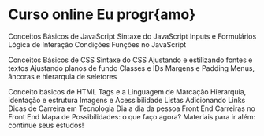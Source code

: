 Curso online 
Eu progr{amo} 
======================== 
Conceitos Básicos de JavaScript
Sintaxe do JavaScript
Inputs e Formulários
Lógica de Interação
Condições
Funções no JavaScript

Conceitos Básicos de CSS
Sintaxe do CSS
Ajustando e estilizando fontes e textos
Ajustando planos de fundo
Classes e IDs
Margens e Padding
Menus, âncoras e hierarquia de seletores

Conceito básicos de HTML
Tags e a Linguagem de Marcação
Hierarquia, identação e estrutura
Imagens e Acessibilidade
Listas
Adicionando Links
Dicas de Carreira em Tecnologia
Dia a dia da pessoa Front End
Carreiras no Front End
Mapa de Possibilidades: o que faço agora?
Materiais para ir além: continue seus estudos!
